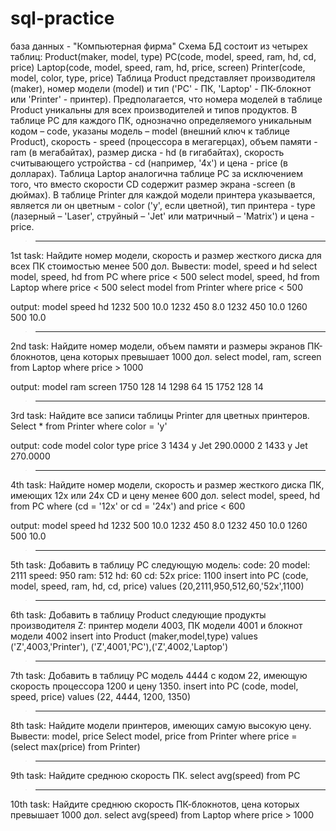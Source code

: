 # sql-practice
база данных - "Компьютерная фирма"
Схема БД состоит из четырех таблиц:
Product(maker, model, type)
PC(code, model, speed, ram, hd, cd, price)
Laptop(code, model, speed, ram, hd, price, screen)
Printer(code, model, color, type, price)
Таблица Product представляет производителя (maker), номер модели (model) и тип ('PC' - ПК, 'Laptop' - ПК-блокнот или 'Printer' - принтер). Предполагается, что номера моделей в таблице Product уникальны для всех производителей и типов продуктов. В таблице PC для каждого ПК, однозначно определяемого уникальным кодом – code, указаны модель – model (внешний ключ к таблице Product), скорость - speed (процессора в мегагерцах), объем памяти - ram (в мегабайтах), размер диска - hd (в гигабайтах), скорость считывающего устройства - cd (например, '4x') и цена - price (в долларах). Таблица Laptop аналогична таблице РС за исключением того, что вместо скорости CD содержит размер экрана -screen (в дюймах). В таблице Printer для каждой модели принтера указывается, является ли он цветным - color ('y', если цветной), тип принтера - type (лазерный – 'Laser', струйный – 'Jet' или матричный – 'Matrix') и цена - price.
>----------------------------
1st task:
  Найдите номер модели, скорость и размер жесткого диска для всех ПК стоимостью менее 500 дол. Вывести: model, speed и hd
select model, speed, hd from PC where price < 500
select model, speed, hd from Laptop where price < 500
select model from Printer where price < 500

output: 
model  speed  hd
1232  500  10.0
1232  450  8.0
1232  450  10.0
1260  500  10.0
>----------------------------
2nd task:
  Найдите номер модели, объем памяти и размеры экранов ПК-блокнотов, цена которых превышает 1000 дол.
select model, ram, screen from Laptop where price > 1000

output:
model  ram  screen
1750  128  14
1298  64  15
1752  128  14
>----------------------------
3rd task:
  Найдите все записи таблицы Printer для цветных принтеров.
Select * from Printer where color = 'y'

output:
code  model  color  type  price
3  1434  y  Jet  290.0000
2  1433  y  Jet  270.0000
>----------------------------
4th task:
  Найдите номер модели, скорость и размер жесткого диска ПК, имеющих 12x или 24x CD и цену менее 600 дол.
select model, speed, hd from PC where (cd = '12x' or cd = '24x') and price < 600

output:
model  speed  hd
1232  500  10.0
1232  450  8.0
1232  450  10.0
1260  500  10.0
>----------------------------
5th task:
  Добавить в таблицу PC следующую модель:
  code: 20
  model: 2111
  speed: 950
  ram: 512
  hd: 60
  cd: 52x
  price: 1100
insert into PC (code, model, speed, ram, hd, cd, price)
values (20,2111,950,512,60,'52x',1100)
>----------------------------
6th task:
  Добавить в таблицу Product следующие продукты производителя Z:
  принтер модели 4003, ПК модели 4001 и блокнот модели 4002
insert into Product (maker,model,type)
values ('Z',4003,'Printer'), ('Z',4001,'PC'),('Z',4002,'Laptop')
>----------------------------
7th task:
  Добавить в таблицу PC модель 4444 с кодом 22, имеющую скорость процессора 1200 и цену 1350.
insert into PC (code, model, speed, price)
values (22, 4444, 1200, 1350)
>----------------------------
8th task:
  Найдите модели принтеров, имеющих самую высокую цену. Вывести: model, price
Select model, price from Printer where price = (select max(price) from Printer)
>----------------------------
9th task:
  Найдите среднюю скорость ПК.
select avg(speed) from PC
>----------------------------
10th task:
  Найдите среднюю скорость ПК-блокнотов, цена которых превышает 1000 дол.
select avg(speed) from Laptop where price > 1000
